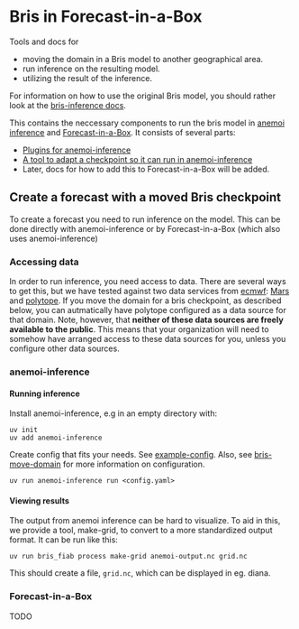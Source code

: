 # Bris in Forecast-in-a-Box

Tools and docs for

* moving the domain in a Bris model to another geographical area.
* run inference on the resulting model.
* utilizing the result of the inference.

For information on how to use the original Bris model, you should rather look at the [bris-inference docs](https://github.com/metno/bris-inference).

This contains the neccessary components to run the bris model in [anemoi inference](https://anemoi.readthedocs.io/projects/inference/en/latest/) and [Forecast-in-a-Box](https://github.com/ecmwf/forecast-in-a-box). It consists of several parts:

* [Plugins for anemoi-inference](bris-anemoi-plugins/README.md)
* [A tool to adapt a checkpoint so it can run in anemoi-inference](bris-move-domain/README.md)
* Later, docs for how to add this to Forecast-in-a-Box will be added.

## Create a forecast with a moved Bris checkpoint

To create a forecast you need to run inference on the model. This can be done directly with anemoi-inference or by Forecast-in-a-Box (which also uses anemoi-inference)

### Accessing data

In order to run inference, you need access to data.
There are several ways to get this, but we have tested against two data services from [ecmwf](https://www.ecmwf.int/):
[Mars](https://www.ecmwf.int/en/forecasts/access-forecasts/access-archive-datasets) and [polytope](https://polytope.readthedocs.io/en/latest/).
If you move the domain for a bris checkpoint, as described below, you can autmatically have polytope configured as a data source for that domain.
Note, however, that **neither of these data sources are freely available to the public**.
This means that your organization will need to somehow have arranged access to these data sources for you, unless you configure other data sources.

### anemoi-inference

#### Running inference

Install anemoi-inference, e.g in an empty directory with:

```shell
uv init
uv add anemoi-inference
```

Create config that fits your needs. See [example-config](example-config.yaml). Also, see [bris-move-domain](bris-move-domain/README.md) for more information on configuration.

```shell
uv run anemoi-inference run <config.yaml>
```

#### Viewing results

The output from anemoi inference can be hard to visualize.
To aid in this, we provide a tool, make-grid, to convert to a more standardized output format.
It can be run like this:

```shell
uv run bris_fiab process make-grid anemoi-output.nc grid.nc
```

This should create a file, `grid.nc`, which can be displayed in eg. diana.

### Forecast-in-a-Box

TODO
